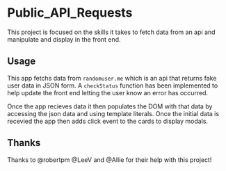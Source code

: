 # Public_API_Requests
This project is focused on the skills it takes to fetch data from an api and manipulate and display in the front end.

## Usage
This app fetchs data from `randomuser.me` which is an api that returns fake user data in JSON form. A `checkStatus` function has been implemented to help update the front end letting the user know an error has occurred. 

Once the app recieves data it then populates the DOM with that data by accessing the json data and using template literals. Once the initial data is recevied the app then adds click event to the cards to display modals.

## Thanks
Thanks to @robertpm @LeeV and @Allie for their help with this project!